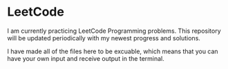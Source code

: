 # LeetCode
I am currently practicing LeetCode Programming problems. This repository will be updated periodically with my newest progress and solutions.

I have made all of the files here to be excuable, which means that you can have your own input and receive output in the terminal.